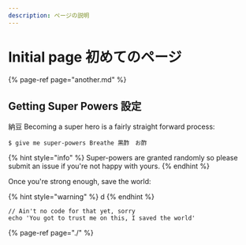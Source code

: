 ```yaml
---
description: ページの説明
---
```


# Initial page 初めてのページ

{% page-ref page="another.md" %}

## Getting Super Powers 設定

納豆 Becoming a super hero is a fairly straight forward process:

```
$ give me super-powers Breathe 黒酢　お酢
```

{% hint style="info" %}
 Super-powers are granted randomly so please submit an issue if you're not happy with yours.
{% endhint %}

Once you're strong enough, save the world: 

{% hint style="warning" %}
d
{% endhint %}

```
// Ain't no code for that yet, sorry
echo 'You got to trust me on this, I saved the world'
```

{% page-ref page="./" %}



